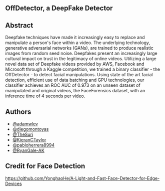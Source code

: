 ## OffDetector, a DeepFake Detector

## Abstract

Deepfake techniques have made it increasingly easy to replace and manipulate a person's face within a video. The underlying technology, generative adversarial networks (GANs), are trained to produce realistic images from random seed noise. Deepfakes present an increasingly large cultural impact on trust in the legitimacy of online videos. Utilizing a large novel data set of Deepfake videos provided by AWS, Facebook and Microsoft through a Kaggle competition, we trained a binary classifier - the OffDetector - to detect facial manipulations. Using state of the art facial detection, efficient use of data batching and GPU technologies, our classifier achieves an ROC AUC of 0.973 on an unseen dataset of manipulated and original videos, the FaceForensics dataset, with an inference time of 4 seconds per video.

## Authors
- <a href="https://github.com/adamwlev">@adamwlev</a>
- <a href="https://github.com/diegomontoyas">@diegomontoyas</a>
- <a href="https://github.com/TheSuri">@TheSuri</a>
- <a href="https://github.com/KieranCTaylor">@KieranCTaylor</a>
- <a href="https://github.com/pabloherrera8994">@pabloherrera8994</a>
- <a href="https://github.com/https://github.com/RyanGale-AK">@RyanGale-AK</a>

## Credit for Face Detection
https://github.com/YonghaoHe/A-Light-and-Fast-Face-Detector-for-Edge-Devices

